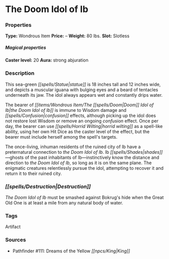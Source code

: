 ﻿---
Title: "The Doom Idol of Ib"
Type: "Wondrous Item"
Price: "–"
Weight: "80 lbs."
Slot: "Slotless"
Caster level: "20"
Aura: "strong abjuration"
Description: |
  "This sea-green statue is 18 inches tall and 12 inches wide, and depicts a muscular iguana with bulging eyes and a beard of tentacles underneath its jaw. The idol always appears wet and constantly drips water.
  The bearer of the Doom Idol of Ib is immune to Wisdom damage and confusion effects, although picking up the idol does not restore lost Wisdom or remove an ongoing confusion effect. Once per day, the bearer can use _horrid wilting_ as a spell-like ability, using her own Hit Dice as the caster level of the effect, but the bearer must include herself among the spell's targets.
  The once-living, inhuman residents of the ruined city of Ib have a preternatural connection to the _Doom Idol of Ib_. Ib shades—ghosts of the past inhabitants of Ib—instinctively know the distance and direction to the _Doom Idol of Ib_, so long as it is on the same plane. The enigmatic creatures relentlessly pursue the idol, attempting to recover it and return it to their ruined city."
Destruction: |
  "The _Doom Idol of Ib_ must be smashed against Bokrug's hide when the Great Old One is at least a mile from any natural body of water."
Sources: "['Pathfinder #111: Dreams of the Yellow King']"
---

# The Doom Idol of Ib

### Properties

**Type:** Wondrous Item **Price:** – **Weight:** 80 lbs. **Slot:** Slotless

##### Magical properties

**Caster level:** 20 **Aura:** strong abjuration

### Description

This sea-green _[[spells/Statue|statue]]_ is 18 inches tall and 12 inches wide, and depicts a muscular iguana with bulging eyes and a beard of tentacles underneath its jaw. The idol always appears wet and constantly drips water.

The bearer of _[[items/Wondrous Item/The _[[spells/Doom|Doom]]_ Idol of Ib|the _Doom_ Idol of Ib]]_ is immune to Wisdom damage and _[[spells/Confusion|confusion]]_ effects, although picking up the idol does not restore lost Wisdom or remove an ongoing _confusion_ effect. Once per day, the bearer can use _[[spells/Horrid Wilting|horrid wilting]]_ as a spell-like ability, using her own Hit Dice as the caster level of the effect, but the bearer must include herself among the spell's targets.

The once-living, inhuman residents of the ruined city of Ib have a preternatural connection to _the _Doom_ Idol of Ib_. Ib _[[spells/Shades|shades]]_—ghosts of the past inhabitants of Ib—instinctively know the distance and direction to _the _Doom_ Idol of Ib_, so long as it is on the same plane. The enigmatic creatures relentlessly pursue the idol, attempting to recover it and return it to their ruined city.

### _[[spells/Destruction|Destruction]]_

_The _Doom_ Idol of Ib_ must be smashed against Bokrug's hide when the Great Old One is at least a mile from any natural body of water.

### Tags

Artifact

### Sources

* Pathfinder #111: Dreams of the Yellow _[[npcs/King|King]]_